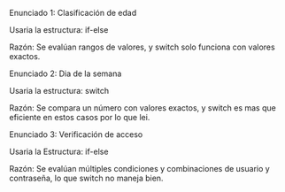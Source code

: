 Enunciado 1: Clasificación de edad

Usaria la estructura: if-else

Razón: Se evalúan rangos de valores, y switch solo funciona con valores exactos.


Enunciado 2: Dia de la semana

Usaria la estructura: switch

Razón: Se compara un número con valores exactos, y switch es mas que eficiente en estos casos por lo que lei.


Enunciado 3: Verificación de acceso

Usaria la Estructura: if-else

Razón: Se evalúan múltiples condiciones y combinaciones de usuario y contraseña, lo que switch no maneja bien.